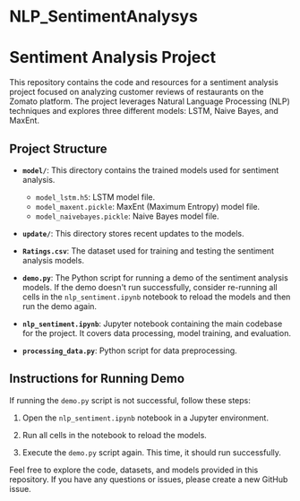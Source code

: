 # NLP_SentimentAnalysys
# Sentiment Analysis Project

This repository contains the code and resources for a sentiment analysis project focused on analyzing customer reviews of restaurants on the Zomato platform. The project leverages Natural Language Processing (NLP) techniques and explores three different models: LSTM, Naive Bayes, and MaxEnt.

## Project Structure

- **`model/`**: This directory contains the trained models used for sentiment analysis.
  - `model_lstm.h5`: LSTM model file.
  - `model_maxent.pickle`: MaxEnt (Maximum Entropy) model file.
  - `model_naivebayes.pickle`: Naive Bayes model file.

- **`update/`**: This directory stores recent updates to the models.

- **`Ratings.csv`**: The dataset used for training and testing the sentiment analysis models.

- **`demo.py`**: The Python script for running a demo of the sentiment analysis models. If the demo doesn't run successfully, consider re-running all cells in the `nlp_sentiment.ipynb` notebook to reload the models and then run the demo again.

- **`nlp_sentiment.ipynb`**: Jupyter notebook containing the main codebase for the project. It covers data processing, model training, and evaluation.

- **`processing_data.py`**: Python script for data preprocessing.

## Instructions for Running Demo

If running the `demo.py` script is not successful, follow these steps:

1. Open the `nlp_sentiment.ipynb` notebook in a Jupyter environment.

2. Run all cells in the notebook to reload the models.

3. Execute the `demo.py` script again. This time, it should run successfully.

Feel free to explore the code, datasets, and models provided in this repository. If you have any questions or issues, please create a new GitHub issue.
